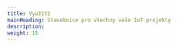 ```yaml
---
title: Využití
mainHeading: Stavebnice pro všechny vaše IoT projekty
description:
weight: 15
---
```

